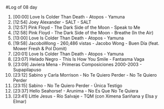 #Log of 08 day

1. [00:00] Love Is Colder Than Death - Atopos - Yamuna
1. [12:54] Joey Alexander - SALT - SALT
1. [12:57] Pink Floyd - The Dark Side of the Moon - Speak to Me
1. [12:58] Pink Floyd - The Dark Side of the Moon - Breathe (In the Air)
1. [13:00] Love Is Colder Than Death - Atopos - Yamuna
1. [19:58] JacoboWong - 260,486 vistas - Jacobo Wong - Buen Día (feat. Mower Fresh & Pol Domit)
1. [20:01] Love Is Colder Than Death - Atopos - Yamuna
1. [23:07] Helado Negro - This Is How You Smile - Fantasma Vaga
1. [23:09] Javiera Mena - Primeras Composiciones 2000-2003 - Supapilapuso
1. [23:12] Sabino y Carla Morrison - No Te Quiero Perder - No Te Quiero Perder
1. [23:15] Sabino - No Te Quiero Perder - Única Testigo
1. [23:37] Hello Seahorse! - Arunima - No Es Que No Te Quiera
1. [23:41] Little Jesus - Río Salvaje - TQM (con Ximena Sariñana y Elsa y Elmar)
